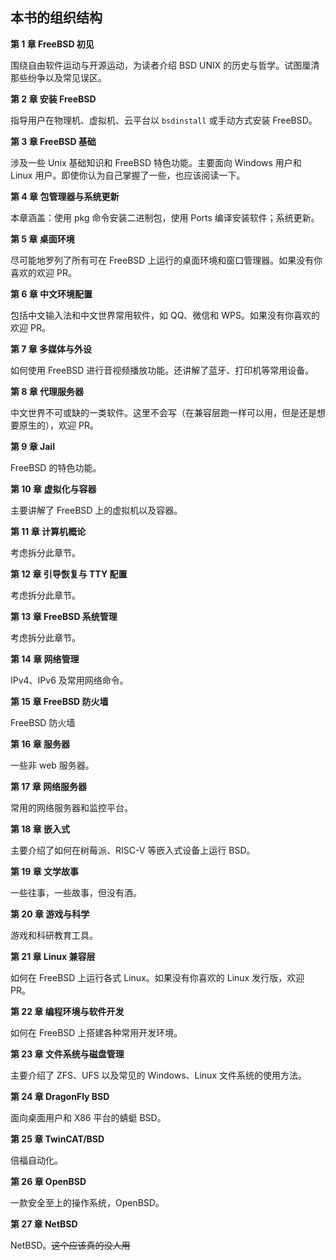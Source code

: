 

## 本书的组织结构

**第 1 章 FreeBSD 初见**

围绕自由软件运动与开源运动，为读者介绍 BSD UNIX 的历史与哲学。试图厘清那些纷争以及常见误区。

**第 2 章 安装 FreeBSD**

指导用户在物理机、虚拟机、云平台以 `bsdinstall` 或手动方式安装 FreeBSD。

**第 3 章 FreeBSD 基础**

涉及一些 Unix 基础知识和 FreeBSD 特色功能。主要面向 Windows 用户和 Linux 用户。即使你认为自己掌握了一些，也应该阅读一下。

**第 4 章 包管理器与系统更新**

本章涵盖：使用 pkg 命令安装二进制包，使用 Ports 编译安装软件；系统更新。

**第 5 章 桌面环境**

尽可能地罗列了所有可在 FreeBSD 上运行的桌面环境和窗口管理器。如果没有你喜欢的欢迎 PR。

**第 6 章 中文环境配置**

包括中文输入法和中文世界常用软件，如 QQ、微信和 WPS。如果没有你喜欢的欢迎 PR。

**第 7 章 多媒体与外设**

如何使用 FreeBSD 进行音视频播放功能。还讲解了蓝牙、打印机等常用设备。

**第 8 章 代理服务器**

中文世界不可或缺的一类软件。这里不会写（在兼容层跑一样可以用，但是还是想要原生的），欢迎 PR。

**第 9 章 Jail**

FreeBSD 的特色功能。

**第 10 章 虚拟化与容器**

主要讲解了 FreeBSD 上的虚拟机以及容器。

**第 11 章 计算机概论**

考虑拆分此章节。

**第 12 章 引导恢复与 TTY 配置**

考虑拆分此章节。

**第 13 章 FreeBSD 系统管理**

考虑拆分此章节。

**第 14 章 网络管理**

IPv4、IPv6 及常用网络命令。

**第 15 章 FreeBSD 防火墙**

FreeBSD 防火墙

**第 16 章 服务器**

一些非 web 服务器。

**第 17 章 网络服务器**

常用的网络服务器和监控平台。

**第 18 章 嵌入式**

主要介绍了如何在树莓派、RISC-V 等嵌入式设备上运行 BSD。

**第 19 章 文学故事**

一些往事，一些故事，但没有酒。

**第 20 章 游戏与科学**

游戏和科研教育工具。

**第 21 章 Linux 兼容层**

如何在 FreeBSD 上运行各式 Linux。如果没有你喜欢的 Linux 发行版，欢迎 PR。

**第 22 章 编程环境与软件开发**

如何在 FreeBSD 上搭建各种常用开发环境。

**第 23 章 文件系统与磁盘管理**

主要介绍了 ZFS、UFS 以及常见的 Windows、Linux 文件系统的使用方法。

**第 24 章 DragonFly BSD**

面向桌面用户和 X86 平台的蜻蜓 BSD。

**第 25 章 TwinCAT/BSD**

倍福自动化。

**第 26 章 OpenBSD**

一款安全至上的操作系统，OpenBSD。

**第 27 章 NetBSD**

NetBSD。~~这个应该真的没人用~~



